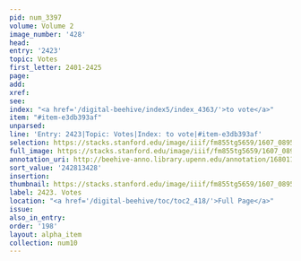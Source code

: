 ```yaml
---
pid: num_3397
volume: Volume 2
image_number: '428'
head:
entry: '2423'
topic: Votes
first_letter: 2401-2425
page:
add:
xref:
see:
index: "<a href='/digital-beehive/index5/index_4363/'>to vote</a>"
item: "#item-e3db393af"
unparsed:
line: 'Entry: 2423|Topic: Votes|Index: to vote|#item-e3db393af'
selection: https://stacks.stanford.edu/image/iiif/fm855tg5659/1607_0895/794,3428,2650,286/full/0/default.jpg
full_image: https://stacks.stanford.edu/image/iiif/fm855tg5659/1607_0895/full/full/0/default.jpg
annotation_uri: http://beehive-anno.library.upenn.edu/annotation/1680111592912
sort_value: '242813428'
insertion:
thumbnail: https://stacks.stanford.edu/image/iiif/fm855tg5659/1607_0895/794,3428,600,180/250,/0/default.jpg
label: 2423. Votes
location: "<a href='/digital-beehive/toc/toc2_418/'>Full Page</a>"
issue:
also_in_entry:
order: '198'
layout: alpha_item
collection: num10
---
```

